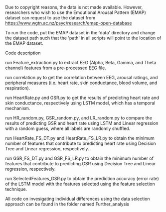 Due to copyright reasons, the data is not made available. However, researchers who wish to use the Emoutional Arousal Pattern (EMAP) dataset can request to use the dataset from https://www.wgtn.ac.nz/psyc/research/emap-open-database

To run the code, put the EMAP dataset in the 'data' directory and change the dataset path such that the 'path' in all scripts will point to the location of the EMAP dataset.

Code description

run Feature_extraction.py to extract EEG (Alpha, Beta, Gamma, and Theta channel) features from a pre-processed EEG file.

run correlation.py to get the correlation between EEG, arousal ratings, and peripheral measures (i.e. heart rate, skin conductance, blood volume, and respiration).

run HeartRate.py and GSR.py to get the results of predicting heart rate and skin conductance, respectively using LSTM model, which has a temporal mechanism.

run HR_random.py, GSR_random.py, and LR_random.py to compare the results of predicting GSR and heart rate using LSTM and Linear regression with a random guess, where all labels are randomly shuffled. 

run HeartRate_FS_DT.py and HeartRate_FS_LR.py to obtain the minimum number of features that contribute to predicting heart rate using Decision Tree and Linear regression, respectively. 

run GSR_FS_DT.py and GSR_FS_LR.py to obtain the minimum number of features that contribute to predicting GSR using Decision Tree and Linear regression, respectively. 

run SelectedFeatures_GSR.py to obtain the prediction accuracy (error rate) of the LSTM model with the features selected using the feature selection technique.

All code on invesigating individual differences using the data selection approach can be found in the folder named Further_analysis